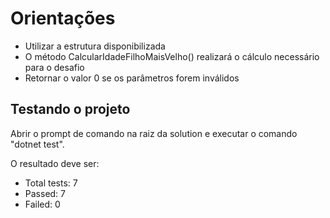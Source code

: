 # Orientações

* Utilizar a estrutura disponibilizada
* O método CalcularIdadeFilhoMaisVelho() realizará o cálculo necessário para o desafio
* Retornar o valor 0 se os parâmetros forem inválidos

## Testando o projeto

Abrir o prompt de comando na raiz da solution e executar o comando "dotnet test".

O resultado deve ser: 

* Total tests: 7
* Passed: 7
* Failed: 0